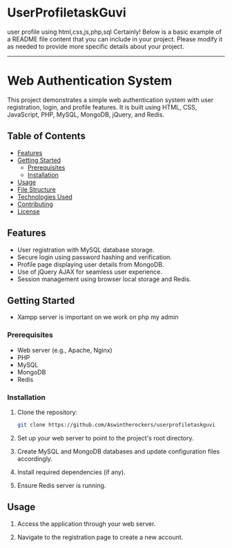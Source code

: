 # UserProfiletaskGuvi
user profile using html,css,js,php,sql
Certainly! Below is a basic example of a README file content that you can include in your project. Please modify it as needed to provide more specific details about your project.

---

# Web Authentication System

This project demonstrates a simple web authentication system with user registration, login, and profile features. It is built using HTML, CSS, JavaScript, PHP, MySQL, MongoDB, jQuery, and Redis.

## Table of Contents

- [Features](#features)
- [Getting Started](#getting-started)
  - [Prerequisites](#prerequisites)
  - [Installation](#installation)
- [Usage](#usage)
- [File Structure](#file-structure)
- [Technologies Used](#technologies-used)
- [Contributing](#contributing)
- [License](#license)

## Features

- User registration with MySQL database storage.
- Secure login using password hashing and verification.
- Profile page displaying user details from MongoDB.
- Use of jQuery AJAX for seamless user experience.
- Session management using browser local storage and Redis.

## Getting Started
 - Xampp server is important on we work on php my admin
### Prerequisites

- Web server (e.g., Apache, Nginx)
- PHP
- MySQL
- MongoDB
- Redis

### Installation

1. Clone the repository:

   ```bash
   git clone https://github.com/Aswintherockers/userprofiletaskguvi
   ```

2. Set up your web server to point to the project's root directory.

3. Create MySQL and MongoDB databases and update configuration files accordingly.

4. Install required dependencies (if any).

5. Ensure Redis server is running.

## Usage

1. Access the application through your web server.

2. Navigate to the registration page to create a new account.
